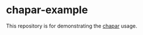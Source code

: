 # chapar-example

This repository is for demonstrating the [chapar](https://github.com/chapar) usage.
